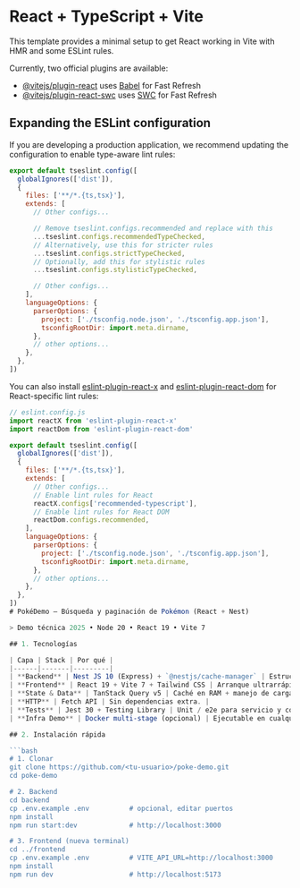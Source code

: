 # React + TypeScript + Vite

This template provides a minimal setup to get React working in Vite with HMR and some ESLint rules.

Currently, two official plugins are available:

- [@vitejs/plugin-react](https://github.com/vitejs/vite-plugin-react/blob/main/packages/plugin-react) uses [Babel](https://babeljs.io/) for Fast Refresh
- [@vitejs/plugin-react-swc](https://github.com/vitejs/vite-plugin-react/blob/main/packages/plugin-react-swc) uses [SWC](https://swc.rs/) for Fast Refresh

## Expanding the ESLint configuration

If you are developing a production application, we recommend updating the configuration to enable type-aware lint rules:

```js
export default tseslint.config([
  globalIgnores(['dist']),
  {
    files: ['**/*.{ts,tsx}'],
    extends: [
      // Other configs...

      // Remove tseslint.configs.recommended and replace with this
      ...tseslint.configs.recommendedTypeChecked,
      // Alternatively, use this for stricter rules
      ...tseslint.configs.strictTypeChecked,
      // Optionally, add this for stylistic rules
      ...tseslint.configs.stylisticTypeChecked,

      // Other configs...
    ],
    languageOptions: {
      parserOptions: {
        project: ['./tsconfig.node.json', './tsconfig.app.json'],
        tsconfigRootDir: import.meta.dirname,
      },
      // other options...
    },
  },
])
```

You can also install [eslint-plugin-react-x](https://github.com/Rel1cx/eslint-react/tree/main/packages/plugins/eslint-plugin-react-x) and [eslint-plugin-react-dom](https://github.com/Rel1cx/eslint-react/tree/main/packages/plugins/eslint-plugin-react-dom) for React-specific lint rules:

```js
// eslint.config.js
import reactX from 'eslint-plugin-react-x'
import reactDom from 'eslint-plugin-react-dom'

export default tseslint.config([
  globalIgnores(['dist']),
  {
    files: ['**/*.{ts,tsx}'],
    extends: [
      // Other configs...
      // Enable lint rules for React
      reactX.configs['recommended-typescript'],
      // Enable lint rules for React DOM
      reactDom.configs.recommended,
    ],
    languageOptions: {
      parserOptions: {
        project: ['./tsconfig.node.json', './tsconfig.app.json'],
        tsconfigRootDir: import.meta.dirname,
      },
      // other options...
    },
  },
])
# PokéDemo – Búsqueda y paginación de Pokémon (React + Nest)

> Demo técnica 2025 • Node 20 • React 19 • Vite 7

## 1. Tecnologías

| Capa | Stack | Por qué |
|------|-------|---------|
| **Backend** | Nest JS 10 (Express) + `@nestjs/cache-manager` | Estructura modular, in‑memory cache con TTL. |
| **Frontend** | React 19 + Vite 7 + Tailwind CSS | Arranque ultrarrápido; estilos utility‑first. |
| **State & Data** | TanStack Query v5 | Caché en RAM + manejo de carga/errores. |
| **HTTP** | Fetch API | Sin dependencias extra. |
| **Tests** | Jest 30 + Testing Library | Unit / e2e para servicio y controlador. |
| **Infra Demo** | Docker multi‑stage (opcional) | Ejecutable en cualquier entorno. |

## 2. Instalación rápida

```bash
# 1. Clonar
git clone https://github.com/<tu‑usuario>/poke-demo.git
cd poke-demo

# 2. Backend
cd backend
cp .env.example .env          # opcional, editar puertos
npm install
npm run start:dev             # http://localhost:3000

# 3. Frontend (nueva terminal)
cd ../frontend
cp .env.example .env          # VITE_API_URL=http://localhost:3000
npm install
npm run dev                   # http://localhost:5173

```
